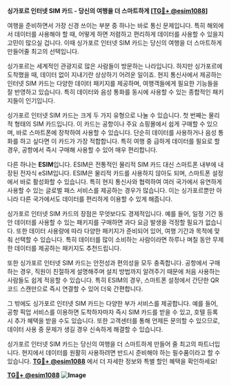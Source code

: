 **싱가포르 인터넷 SIM 카드 - 당신의 여행을 더 스마트하게 [[TG💪+ @esim1088](https://t.me/s/esim1088)]**

여행을 준비하면서 가장 신경 쓰이는 부분 중 하나는 바로 통신 문제입니다. 특히 해외에서 데이터를 사용해야 할 때, 어떻게 하면 저렴하고 편리하게 데이터를 사용할 수 있을지 고민이 많으실 겁니다. 이때 싱가포르 인터넷 SIM 카드는 당신의 여행을 더 스마트하게 만들어줄 최고의 선택입니다.

싱가포르는 세계적인 관광지로 많은 사람들이 방문하는 나라입니다. 하지만 싱가포르에 도착했을 때, 데이터 없이 지내기란 상상하기 어려운 일이죠. 현지 통신사에서 제공하는 인터넷 SIM 카드는 다양한 데이터 패키지를 제공하며, 여행객들에게 필요한 기능들을 잘 반영하고 있습니다. 특히 데이터와 음성 통화를 동시에 사용할 수 있는 종합적인 패키지들이 인기입니다.

싱가포르 인터넷 SIM 카드는 크게 두 가지 유형으로 나눌 수 있습니다. 첫 번째는 물리적 형태의 SIM 카드입니다. 이 카드는 공항이나 주요 쇼핑몰에서 쉽게 구매할 수 있으며, 바로 스마트폰에 장착하여 사용할 수 있습니다. 단순히 데이터를 사용하거나 음성 통화를 하고 싶다면 이 카드가 가장 적합합니다. 특히 여행 중 급하게 데이터를 필요로 할 경우, 공항에서 즉시 구매해 사용할 수 있어 매우 편리합니다.

다른 하나는 **ESIM**입니다. ESIM은 전통적인 물리적 SIM 카드 대신 스마트폰 내부에 내장된 전자식 eSIM입니다. ESIM은 물리적 카드를 사용하지 않아도 되며, 스마트폰 설정에서 바로 활성화할 수 있습니다. 특히 현지 통신사와 협력하여 여러 국가에서 유연하게 사용할 수 있는 글로벌 패스 서비스를 제공하는 경우가 많습니다. 이는 싱가포르뿐만 아니라 다른 국가에서도 데이터를 편리하게 이용할 수 있게 해줍니다.

싱가포르 인터넷 SIM 카드의 장점은 무엇보다도 경제적입니다. 예를 들어, 일정 기간 동안 데이터를 사용할 수 있는 패키지를 구매하면 과다 요금 발생을 걱정할 필요가 없습니다. 또한 데이터 사용량에 따라 다양한 패키지가 준비되어 있어, 여행 기간과 목적에 맞춰 선택할 수 있습니다. 특히 데이터를 많이 소비하는 사람이라면 하루나 며칠 동안 무제한 데이터를 제공하는 패키지도 추천드립니다.

또한 싱가포르 인터넷 SIM 카드는 안전성과 편의성을 모두 충족합니다. 공항에서 구매하는 경우, 직원이 친절하게 설명해주며 설치 방법까지 알려주기 때문에 처음 사용하는 사람들도 쉽게 적응할 수 있습니다. 특히 ESIM의 경우, 스마트폰 설정에서 간단한 QR 코드 스캔만으로 즉시 연결할 수 있어 더욱 간편합니다.

그 밖에도 싱가포르 인터넷 SIM 카드는 다양한 부가 서비스를 제공합니다. 예를 들어, 공항 픽업 서비스를 이용하면 도착하자마자 즉시 SIM 카드를 받을 수 있고, 호텔 등록 시 추가 혜택을 받을 수도 있습니다. 또한 고객센터를 통해 언제든 문의할 수 있으므로, 데이터 사용 중 문제가 생길 경우 신속하게 해결할 수 있습니다.

싱가포르 인터넷 SIM 카드는 당신의 여행을 더 스마트하게 만들어 줄 최고의 파트너입니다. 현지에서 데이터를 원활히 사용하려면 반드시 준비해야 하는 필수품이라고 할 수 있습니다. **[TG💪+ @esim1088](https://t.me/s/esim1088)** 에서 더 자세한 정보와 특별 할인 혜택을 확인하세요! 

**[TG💪+ @esim1088](https://t.me/s/esim1088) ![Image](https://i.postimg.cc/Y0z9fWf4/image.png)**
